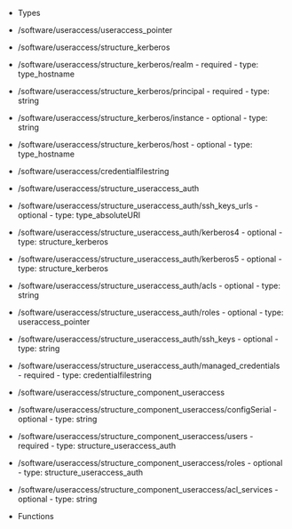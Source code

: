  - Types
  - /software/useraccess/useraccess_pointer
  - /software/useraccess/structure_kerberos
   - /software/useraccess/structure_kerberos/realm
    - required
    - type: type_hostname
   - /software/useraccess/structure_kerberos/principal
    - required
    - type: string
   - /software/useraccess/structure_kerberos/instance
    - optional
    - type: string
   - /software/useraccess/structure_kerberos/host
    - optional
    - type: type_hostname
  - /software/useraccess/credentialfilestring
  - /software/useraccess/structure_useraccess_auth
   - /software/useraccess/structure_useraccess_auth/ssh_keys_urls
    - optional
    - type: type_absoluteURI
   - /software/useraccess/structure_useraccess_auth/kerberos4
    - optional
    - type: structure_kerberos
   - /software/useraccess/structure_useraccess_auth/kerberos5
    - optional
    - type: structure_kerberos
   - /software/useraccess/structure_useraccess_auth/acls
    - optional
    - type: string
   - /software/useraccess/structure_useraccess_auth/roles
    - optional
    - type: useraccess_pointer
   - /software/useraccess/structure_useraccess_auth/ssh_keys
    - optional
    - type: string
   - /software/useraccess/structure_useraccess_auth/managed_credentials
    - required
    - type: credentialfilestring
  - /software/useraccess/structure_component_useraccess
   - /software/useraccess/structure_component_useraccess/configSerial
    - optional
    - type: string
   - /software/useraccess/structure_component_useraccess/users
    - required
    - type: structure_useraccess_auth
   - /software/useraccess/structure_component_useraccess/roles
    - optional
    - type: structure_useraccess_auth
   - /software/useraccess/structure_component_useraccess/acl_services
    - optional
    - type: string

 - Functions

